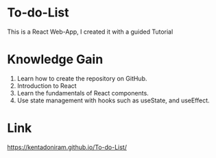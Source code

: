 # To-do-List
This is a React Web-App, I created it with a guided Tutorial

# Knowledge Gain
1. Learn how to create the repository on GitHub.
2. Introduction to React
3. Learn the fundamentals of React components.
4. Use state management with hooks such as useState, and useEffect.

# Link
https://kentadoniram.github.io/To-do-List/
